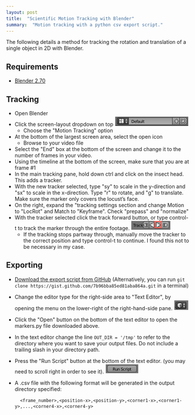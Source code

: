 ```yaml
---
layout: post
title:  "Scientific Motion Tracking with Blender"
summary:  "Motion tracking with a python csv export script."
---
```


The following details a method for tracking the rotation and translation of a single object in 2D with Blender.

Requirements
---------------

* [Blender 2.70](http://www.blender.org/)

Tracking
--------------

* Open Blender
* Click the screen-layout dropdown on top ![screen layout dropdown](/images/blender1.png)
    * Choose the "Motion Tracking" option
* At the bottom of the largest screen area, select the open icon
    * Browse to your video file
* Select the "End" box at the bottom of the screen and change it to the number of frames in your video.
* Using the timeline at the bottom of the screen, make sure that you are at frame #1
* In the main tracking pane, hold down ctrl and click on the insect head.  This adds a tracker.
* With the new tracker selected, type "sy" to scale in the y-direction and "sx" to scale in the x-direction.  Type "r" to rotate, and "g" to translate. Make sure the marker only covers the locust’s face.
* On the right, expand the "tracking settings section and change Motion to "LocRot" and Match to "Keyframe".  Check "prepass" and "normalize"
* With the tracker selected click the track forward button, or type 
  control-t to track the marker through the entire footage.   ![track forward button](/images/blender2.png)
    * If the tracking stops partway through, manually move the tracker to the correct position and type control-t to continue.  I found this not to be necessary in my case.

Exporting
------------

* [Download the export script from GitHub](https://gist.github.com/7b96bba85ed81aba864a)  (Alternatively, you can run `git clone https://gist.github.com/7b96bba85ed81aba864a.git` in a terminal)
* Change the editor type for the right-side area to "Text Editor", by opening the menu on the lower-right of the right-hand-side pane.  ![editor type dropdown](/images/blender3.png)
* Click the "Open" button on the bottom of the text editor to open the markers.py file downloaded above.
* In the text editor change the line `OUT_DIR = '/tmp'` to refer to the directory where you want to save your output files.  Do not include a trailing slash in your directory path.
* Press the "Run Script" button at the bottom of the text editor. (you may need to scroll right in order to see it).  ![run script button](/images/blender4.png)
* A .csv file with the following format will be generated in the output directory specified:

        <frame_number>,<position-x>,<position-y>,<corner1-x>,<corner1-y>,...,<corner4-x>,<corner4-y>